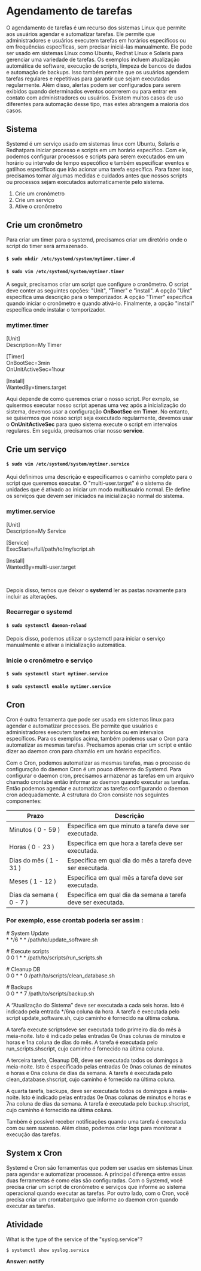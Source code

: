 # Agendamento de tarefas

O agendamento de tarefas é um recurso dos sistemas Linux que permite aos usuários agendar e automatizar tarefas. Ele permite que administradores e usuários executem tarefas em horários específicos ou em frequências específicas, sem precisar iniciá-las manualmente. Ele pode ser usado em sistemas Linux como Ubuntu, Redhat Linux e Solaris para gerenciar uma variedade de tarefas. Os exemplos incluem atualização automática de software, execução de scripts, limpeza de bancos de dados e automação de backups. Isso também permite que os usuários agendem tarefas regulares e repetitivas para garantir que sejam executadas regularmente. Além disso, alertas podem ser configurados para serem exibidos quando determinados eventos ocorrerem ou para entrar em contato com administradores ou usuários. Existem muitos casos de uso diferentes para automação desse tipo, mas estes abrangem a maioria dos casos.

## Sistema

Systemd é um serviço usado em sistemas linux com Ubuntu, Solaris e Redhatpara iniciar processo e scripts em um horário específico. Com ele, podemos configurar processos e scripts para serem executados em um horário ou intervalo de tempo especófico e também especificar eventos e gatilhos específicos que irão acionar uma tarefa específica. Para fazer isso, precisamos tomar algumas medidas e cuidados antes que nossos scripts ou processos sejam executados automaticamente pelo sistema.

1. Crie um cronômetro
2. Crie um serviço
3. Ative o cronômetro

## Crie um cronômetro

Para criar um timer para o systemd, precisamos criar um diretório onde o script do timer será armazenado.

#### `$ sudo mkdir /etc/systemd/system/mytimer.timer.d`

#### `$ sudo vim /etc/systemd/system/mytimer.timer`

A seguir, precisamos criar um script que configure o cronômetro. O script deve conter as seguintes opções: "Unit", "Timer" e "install". A opção "Uint" especifica uma descrição para o temporizador. A opção "Timer" especifica quando iniciar o cronômetro e quando ativá-lo. Finalmente, a opção "install" específica onde instalar o temporizador.

### mytimer.timer

[Unit]<br/>
Description=My Timer

[Timer]<br/>
OnBootSec=3min<br/>
OnUnitActiveSec=1hour

[Install]<br/>
WantedBy=timers.target

Aqui depende de como queremos criar o nosso script. Por exmplo, se quisermos executar nosso script apenas uma vez após a inicialização do sistema, devemos usar a configuração **OnBootSec** em **Timer**. No entanto, se quisermos que nosso script seja executado regularmente, devemos usar o **OnUnitActiveSec** para queo sistema execute o script em intervalos regulares. Em seguida, precisamos criar nosso **service**.

## Crie um serviço

#### `$ sudo vim /etc/systemd/system/mytimer.service`

Aqui definimos uma descrição e especificamos o caminho completo para o script que queremos executar. O "multi-user.target" é o sistema de unidades que é ativado ao iniciar um modo multiusuário normal. Ele define os serviços que devem ser iniciados na inicialização normal do sistema.

### mytimer.service

[Unit]<br/>
Description=My Service

[Service]<br/>
ExecStart=/full/path/to/my/script.sh

[Install]<br/>
WantedBy=multi-user.target

<br/>

Depois disso, temos que deixar o **systemd** ler as pastas novamente para incluir as alterações.

### Recarregar o systemd

#### `$ sudo systemctl daemon-reload`

Depois disso, podemos utilizar o systemctl para iniciar  o serviço manualmente e ativar a inicialização automática.

### Inicie o cronômetro e serviço

#### `$ sudo systemctl start mytimer.service`

#### `$ sudo systemctl enable mytimer.service`

## Cron

Cron é outra ferramenta que pode ser usada em sistemas linux para agendar e automatizar processos. Ele permite que usuários e administradores executem tarefas em horários ou em intervalos específicos. Para os exemplos acima, também podemos usar o Cron para automatizar as mesmas tarefas. Precisamos apenas criar um script e então dizer ao daemon cron para chamálo em um horário específico.

Com o Cron, podemos automatizar as mesmas tarefas, mas o processo de configuração do daemon Cron é um pouco diferente do Systemd. Para configurar o daemon cron, precisamos armazenar as tarefas em um arquivo chamado crontabe então informar ao daemon quando executar as tarefas. Então podemos agendar e automatizar as tarefas configurando o daemon cron adequadamente. A estrutura do Cron consiste nos seguintes componentes:

| Prazo         | Descrição |
| ------------- | --------- |
|  Minutos ( 0 - 59 )       | Especifica em que minuto a tarefa deve ser executada.|
|  Horas ( 0 - 23 )         | Especifica em que hora a tarefa deve ser executada.|
|  Dias do mês ( 1 - 31 )   | Especifica em qual dia do mês a tarefa deve ser executada.|
|  Meses ( 1 - 12 )         | Especifica em qual mês a tarefa deve ser executada.|
|  Dias da semana ( 0 - 7 ) | Especifica em qual dia da semana a tarefa deve ser executada.|

### Por exemplo, esse crontab poderia ser assim :

\# System Update <br/>
\* */6 * * /path/to/update_software.sh

\# Execute scripts<br/>
0 0 1 * * /path/to/scripts/run_scripts.sh

\# Cleanup DB<br/>
0 0 * * 0 /path/to/scripts/clean_database.sh

\# Backups<br/>
0 0 * * 7 /path/to/scripts/backup.sh

A “Atualização do Sistema” deve ser executada a cada seis horas. Isto é indicado pela entrada */6na coluna da hora. A tarefa é executada pelo script update_software.sh, cujo caminho é fornecido na última coluna.

A tarefa execute scriptsdeve ser executada todo primeiro dia do mês à meia-noite. Isto é indicado pelas entradas 0e 0nas colunas de minutos e horas e 1na coluna de dias do mês. A tarefa é executada pelo run_scripts.shscript, cujo caminho é fornecido na última coluna.

A terceira tarefa, Cleanup DB, deve ser executada todos os domingos à meia-noite. Isto é especificado pelas entradas 0e 0nas colunas de minutos e horas e 0na coluna de dias da semana. A tarefa é executada pelo clean_database.shscript, cujo caminho é fornecido na última coluna.

A quarta tarefa, backups, deve ser executada todos os domingos à meia-noite. Isto é indicado pelas entradas 0e 0nas colunas de minutos e horas e 7na coluna de dias da semana. A tarefa é executada pelo backup.shscript, cujo caminho é fornecido na última coluna.

Também é possível receber notificações quando uma tarefa é executada com ou sem sucesso. Além disso, podemos criar logs para monitorar a execução das tarefas.

## System x Cron

Systemd e Cron são ferramentas que podem ser usadas em sistemas Linux para agendar e automatizar processos. A principal diferença entre essas duas ferramentas é como elas são configuradas. Com o Systemd, você precisa criar um script de cronômetro e serviços que informe ao sistema operacional quando executar as tarefas. Por outro lado, com o Cron, você precisa criar um crontabarquivo que informe ao daemon cron quando executar as tarefas.

## Atividade

What is the type of the service of the "syslog.service"?

`$ systemctl show syslog.service`

**Answer: notify**
